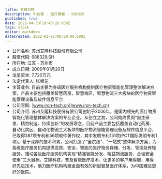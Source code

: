 ```yaml
---
title: 艾隆科技
description: 科创板 - 医疗保健 - 688329
published: true
date: 2022-04-30T19:43:28.000Z
tags: stock
editor: markdown
dateCreated: 2022-01-01T00:00:00.000Z
---
```


- 公司名称: 苏州艾隆科技股份有限公司
- 股票代码: 688329.SH
- 所在地: 江苏 - 苏州市
- 成立日期: 2006年01月20日
- 注册资本: 7,720万元
- 法定代表人: 张银花
- 主营业务: 目前主要为各级医疗服务机构提供医疗物资智能化管理整体解决方案，产品主要包括覆盖智慧药房，智慧病区，智慧物流三大板块的医疗物资智能管理设备及软件信息平台
- 公司官网: [www.iron-tech.cn](www.iron-tech.cn)
- 公司介绍: 苏州艾隆科技股份有限公司创始于2006年，是国内领先的医疗物资智能化管理整体解决方案的专业企业。从创立之初，公司始终贯彻“自主研发、精益制造、持续创新”的发展理念，目前产品主要包括覆盖自动化药房、自动化病区、自动化物流三大板块的医疗物资智能管理设备及软件信息平台，已取得387项专利和56项软件著作权，其中发明专利151项(PCT国际发明专利1项)。基于深厚的技术积累，公司打造了“全院级”、“一站式”整体解决方案，为各级医疗服务机构提供高效、安全、智能的医疗物资存储、分发、管理及传输服务，推动各级医疗服务机构实现“精准智能分发、精益物流服务、合理安全使用”三大目标。艾隆科技，普及智能医疗技术，让更多的客户用得起、用得好先进技术，助力医疗机构构建全面有效的新型智慧医疗体系，为中国建设更好的医院。


